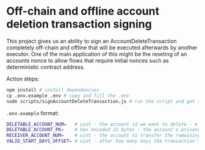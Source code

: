 # Off-chain and offline account deletion transaction signing

This project gives us an ability to sign an AccountDeleteTransaction completely off-chain and offline that will be executed afterwards by another executor. One of the main application of this might be the reseting of an accounts nonce to allow flows that require initial nonces such as deterministic contract address.

Action steps:

```bash
npm install # install dependencies
cp .env.example .env # copy and fill the .env
node scripts/signAccountDeleteTransaction.js # run the script and get the signed transaction bytes
```

`.env.example` format:
```bash
DELETABLE_ACCOUNT_NUM=   # uint - the account id we want to delete - e.g. 6056440
DELETABLE_ACCOUNT_PK=    # hex encoded 32 bytes - the account's private key - e.g. 0x0e98be035c311a4053db957b088497e326e62964ecad8672ad797370506ff9bf
RECEIVER_ACCOUNT_NUM=    # uint - the account to transfer the remaining funds to - e.g. 5644001
VALID_START_DAYS_OFFSET= # uint - after how many days the transaction's validStart time will be set - e.g. 15 (default 30)
```
